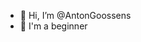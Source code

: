 - 👋 Hi, I’m @AntonGoossens
- 👀 I'm a beginner 

<!---
AntonGoossens/AntonGoossens is a ✨ special ✨ repository because its `README.md` (this file) appears on your GitHub profile.
You can click the Preview link to take a look at your changes.
--->
